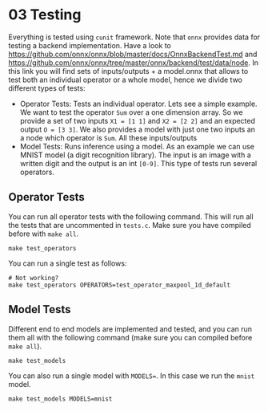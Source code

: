 # 03 Testing

Everything is tested using `cunit` framework. Note that `onnx` provides data for testing a backend implementation. Have a look to https://github.com/onnx/onnx/blob/master/docs/OnnxBackendTest.md and https://github.com/onnx/onnx/tree/master/onnx/backend/test/data/node. In this link you will find sets of inputs/outputs + a model.onnx that allows to test both an individual operator or a whole model, hence we divide two different types of tests:
* Operator Tests: Tests an individual operator. Lets see a simple example. We want to test the operator `Sum` over a one dimension array. So we provide a set of two inputs `X1 = [1 1]` and `X2 = [2 2]` and an expected output `O = [3 3]`. We also provides a model with just one two inputs an a node which operator is `Sum`. All these inputs/outputs
* Model Tests: Runs inference using a model. As an example we can use MNIST model (a digit recognition library). The input is an image with a written digit and the output is an int `[0-9]`. This type of tests run several operators.

## Operator Tests
You can run all operator tests with the following command. This will run all the tests that are uncommented in `tests.c`. Make sure you have compiled before with `make all`.

```
make test_operators
```

You can run a single test as follows:
```
# Not working?
make test_operators OPERATORS=test_operator_maxpool_1d_default
```

## Model Tests
Different end to end models are implemented and tested, and you can run them all with the following command (make sure you can compiled before `make all`).
```
make test_models
```

You can also run a single model with `MODELS=`. In this case we run the `mnist` model.
```
make test_models MODELS=mnist
```
